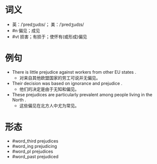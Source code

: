 # 词义
- 英：/ˈpredʒudɪs/； 美：/ˈpredʒudɪs/
- #n 偏见；成见
- #vt 损害；有损于；使怀有(或形成)偏见
# 例句
- There is little prejudice against workers from other EU states .
	- 对来自其他欧盟国家的劳工可说并无偏见。
- Their decision was based on ignorance and prejudice .
	- 他们的决定是由于无知和偏见。
- These prejudices are particularly prevalent among people living in the North .
	- 这些偏见在北方人中尤为常见。
# 形态
- #word_third prejudices
- #word_ing prejudicing
- #word_pl prejudices
- #word_past prejudiced
